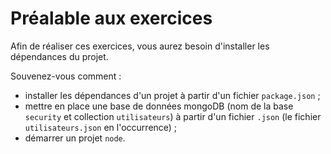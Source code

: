 # Préalable aux exercices

Afin de réaliser ces exercices, vous aurez besoin d'installer les dépendances du projet.

Souvenez-vous comment :
* installer les dépendances d'un projet à partir d'un fichier `package.json` ;
* mettre en place une base de données mongoDB (nom de la base `security` et collection `utilisateurs`) à partir d'un fichier `.json` (le fichier `utilisateurs.json` en l'occurrence) ;
* démarrer un projet `node`.